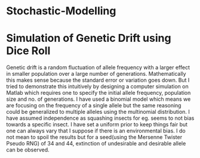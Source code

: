 # Stochastic-Modelling
# Simulation of Genetic Drift using Dice Roll
Genetic drift is a random fluctuation of allele frequency with a larger effect in smaller population over a large number of generations. Mathematically this makes sense because the standard error or variation goes down. But I tried to demonstrate this intuitively by designing a computer simulation on Matlab which requires one to specify the initial allele frequency, population size and no. of generations. I have used a binomial model which means we are focusing on the frequency of a single allele but the same reasoning could be generalized to multiple alleles using the multinomial distribution.
I have assumed independence as squashing insects for eg. seems to not bias towards a specific insect. I have set a uniform prior to keep things fair but one can always vary that I suppose if there is an environmental bias. I do not mean to spoil the results but for a seed(using the Mersenne Twister Pseudo RNG) of 34 and 44, extinction of undesirable and desirable allele can be observed.  
